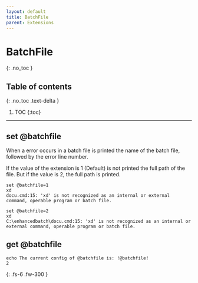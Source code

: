 ```yaml
---
layout: default
title: BatchFile
parent: Extensions
---
```


# BatchFile
{: .no_toc }

## Table of contents
{: .no_toc .text-delta }

1. TOC
{:toc}

---

## set @batchfile

When a error occurs in a batch file is printed the name of the batch file, followed by the error line number.

If the value of the extension is 1 (Default) is not printed the full path of the file. But if the value is 2, the full path is printed.

```
set @batchfile=1
xd
docu.cmd:15: 'xd' is not recognized as an internal or external command, operable program or batch file.
```

```
set @batchfile=2
xd
C:\enhancedbatch\docu.cmd:15: 'xd' is not recognized as an internal or external command, operable program or batch file.
```

## get @batchfile
```
echo The current config of @batchfile is: !@batchfile!
2
```

{: .fs-6 .fw-300 }

